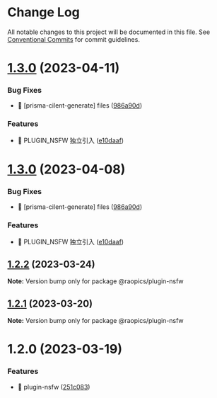# Change Log

All notable changes to this project will be documented in this file.
See [Conventional Commits](https://conventionalcommits.org) for commit guidelines.

# [1.3.0](https://github.com/rao-pics/core/compare/@raopics/plugin-nsfw@1.2.2...@raopics/plugin-nsfw@1.3.0) (2023-04-11)

### Bug Fixes

- 🐛 [prisma-cilent-generate] files ([986a90d](https://github.com/rao-pics/core/commit/986a90df674213cfe574bbb4a56651026f4397d5))

### Features

- 🎸 PLUGIN_NSFW 独立引入 ([e10daaf](https://github.com/rao-pics/core/commit/e10daaf085c7c0443cdc8a1174c94e83e8a5b37a))

# [1.3.0](https://github.com/rao-pics/core/compare/@raopics/plugin-nsfw@1.2.2...@raopics/plugin-nsfw@1.3.0) (2023-04-08)

### Bug Fixes

- 🐛 [prisma-cilent-generate] files ([986a90d](https://github.com/rao-pics/core/commit/986a90df674213cfe574bbb4a56651026f4397d5))

### Features

- 🎸 PLUGIN_NSFW 独立引入 ([e10daaf](https://github.com/rao-pics/core/commit/e10daaf085c7c0443cdc8a1174c94e83e8a5b37a))

## [1.2.2](https://github.com/rao-pics/core/compare/@raopics/plugin-nsfw@1.2.1...@raopics/plugin-nsfw@1.2.2) (2023-03-24)

**Note:** Version bump only for package @raopics/plugin-nsfw

## [1.2.1](https://github.com/rao-pics/core/compare/@raopics/plugin-nsfw@1.2.0...@raopics/plugin-nsfw@1.2.1) (2023-03-20)

**Note:** Version bump only for package @raopics/plugin-nsfw

# 1.2.0 (2023-03-19)

### Features

- 🎸 plugin-nsfw ([251c083](https://github.com/rao-pics/core/commit/251c0831cf1e4faf62ff929a10b100614e51019d))
